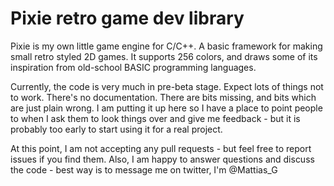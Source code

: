 Pixie retro game dev library
============================

Pixie is my own little game engine for C/C++. A basic framework for making small retro styled 2D games. It supports 256 colors, and draws some of its inspiration from old-school BASIC programming languages.

Currently, the code is very much in pre-beta stage. Expect lots of things not to work. There's no documentation. There are bits missing, and bits which are just plain wrong. I am putting it up here so I have a place to point people to when I ask them to look things over and give me feedback - but it is probably too early to start using it for a real project. 

At this point, I am not accepting any pull requests - but feel free to report issues if you find them. Also, I am happy to answer questions and discuss the code - best way is to message me on twitter, I'm @Mattias_G